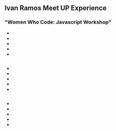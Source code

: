 ## Ivan Ramos Meet UP Experience
### "Women Who Code: Javascript Workshop"
  * 
  *
  *
  *
  *
##
  *
  *
  *
  *
  *
##
  *
  *
  *
  *
  *
##

